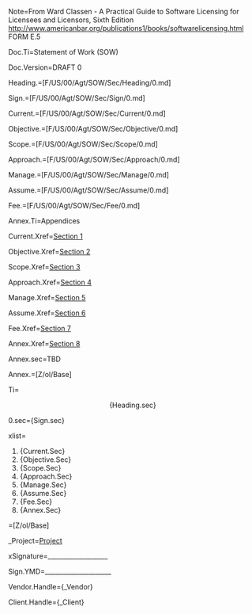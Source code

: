 Note=From Ward Classen  - A Practical Guide to Software Licensing for Licensees and Licensors, Sixth Edition http://www.americanbar.org/publications1/books/softwarelicensing.html FORM E.5

Doc.Ti=Statement of Work (SOW)

Doc.Version=DRAFT 0

Heading.=[F/US/00/Agt/SOW/Sec/Heading/0.md]

Sign.=[F/US/00/Agt/SOW/Sec/Sign/0.md]

Current.=[F/US/00/Agt/SOW/Sec/Current/0.md]

Objective.=[F/US/00/Agt/SOW/Sec/Objective/0.md]

Scope.=[F/US/00/Agt/SOW/Sec/Scope/0.md]

Approach.=[F/US/00/Agt/SOW/Sec/Approach/0.md]

Manage.=[F/US/00/Agt/SOW/Sec/Manage/0.md]

Assume.=[F/US/00/Agt/SOW/Sec/Assume/0.md]

Fee.=[F/US/00/Agt/SOW/Sec/Fee/0.md]

Annex.Ti=Appendices

Current.Xref=<a href="#Current.Sec" class="xref">Section 1</a>

Objective.Xref=<a href="#Objective.Sec" class="xref">Section 2</a>

Scope.Xref=<a href="#Scope.Sec" class="xref">Section 3</a>

Approach.Xref=<a href="#Approach.Sec" class="xref">Section 4</a>

Manage.Xref=<a href="#Manage.Sec" class="xref">Section 5</a>

Assume.Xref=<a href="#Assume.Sec" class="xref">Section 6</a>

Fee.Xref=<a href="#Fee.Sec" class="xref">Section 7</a>

Annex.Xref=<a href="#Annex.Sec" class="xref">Section 8</a>



Annex.sec=TBD

Annex.=[Z/ol/Base]

Ti=<center>{Heading.sec}</center>

0.sec={Sign.sec}

xlist=<ol><li>{Current.Sec}<li>{Objective.Sec}<li>{Scope.Sec}<li>{Approach.Sec}<li>{Manage.Sec}<li>{Assume.Sec}<li>{Fee.Sec}<li>{Annex.Sec}</ol>

=[Z/ol/Base]

_Project=<a href="#" class="definedterm">Project</a>

xSignature=___________________

Sign.YMD=_____________________

Vendor.Handle={_Vendor}

Client.Handle={_Client}
